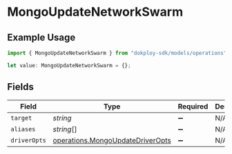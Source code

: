 # MongoUpdateNetworkSwarm

## Example Usage

```typescript
import { MongoUpdateNetworkSwarm } from "dokploy-sdk/models/operations";

let value: MongoUpdateNetworkSwarm = {};
```

## Fields

| Field                                                                                | Type                                                                                 | Required                                                                             | Description                                                                          |
| ------------------------------------------------------------------------------------ | ------------------------------------------------------------------------------------ | ------------------------------------------------------------------------------------ | ------------------------------------------------------------------------------------ |
| `target`                                                                             | *string*                                                                             | :heavy_minus_sign:                                                                   | N/A                                                                                  |
| `aliases`                                                                            | *string*[]                                                                           | :heavy_minus_sign:                                                                   | N/A                                                                                  |
| `driverOpts`                                                                         | [operations.MongoUpdateDriverOpts](../../models/operations/mongoupdatedriveropts.md) | :heavy_minus_sign:                                                                   | N/A                                                                                  |